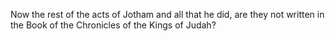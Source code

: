 Now the rest of the acts of Jotham and all that he did, are they not written in the Book of the Chronicles of the Kings of Judah?
